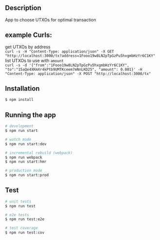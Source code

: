 
## Description
App to choose UTXOs for optimal transaction

## example Curls: 

get UTXOs by address  
```curl -s -H "Content-Type: application/json" -X GET "http://localhost:3000/tx?address=1Fooo19w8LN2pTpGzPu5hxgmbHzYr6C1KY"```  
list UTXOs to use with `amount`  
```curl -s -d '{"from":"1Fooo19w8LN2pTpGzPu5hxgmbHzYr6C1KY", "to":"15aQe4XKmXr4kPtb9UMTKceem7mNnLKD25", "amount": 0.001}' -H "Content-Type: application/json" -X POST "http://localhost:3000/tx"  ```

## Installation

```bash
$ npm install
```

## Running the app

```bash
# development
$ npm run start

# watch mode
$ npm run start:dev

# incremental rebuild (webpack)
$ npm run webpack
$ npm run start:hmr

# production mode
$ npm run start:prod
```

## Test

```bash
# unit tests
$ npm run test

# e2e tests
$ npm run test:e2e

# test coverage
$ npm run test:cov
```
